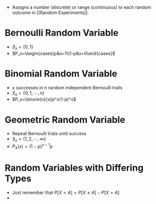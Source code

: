 - Assigns a number (discrete) or range (continuous) to each random outcome in [[Random Experiments]].

# Bernoulli Random Variable
- $S_x=\{0,1\}$
- $P_x=\begin{cases}p&x=1\\1-p&x=0\end{cases}$

# Binomial Random Variable
- x successes in n random independent Bernoulli trails
- $S_x=\{0,1,\cdots,n\}$
- $P_x=\binom{n}{x}p^x(1-p)^x$

# Geometric Random Variable
- Repeat Bernoulli trials until success
- $S_x=\{1,2,\cdots,\infty\}$
- $P_X(x)=(1-p)^{x-1}p$

# Random Variables with Differing Types
- Just remember that $P[X\lt A]=P[X\leq A]-P[X=A]$
- 